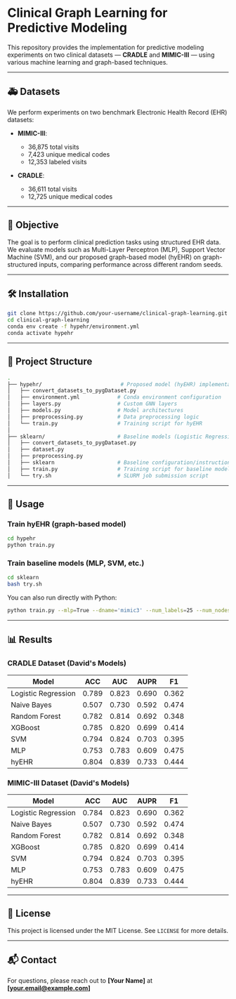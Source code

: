 # Clinical Graph Learning for Predictive Modeling

This repository provides the implementation for predictive modeling experiments on two clinical datasets — **CRADLE** and **MIMIC-III** — using various machine learning and graph-based techniques.

---

## 🚑 Datasets

We perform experiments on two benchmark Electronic Health Record (EHR) datasets:

- **MIMIC-III**:  
  - 36,875 total visits  
  - 7,423 unique medical codes  
  - 12,353 labeled visits

- **CRADLE**:  
  - 36,611 total visits  
  - 12,725 unique medical codes  

---

## 🧠 Objective

The goal is to perform clinical prediction tasks using structured EHR data. We evaluate models such as Multi-Layer Perceptron (MLP), Support Vector Machine (SVM), and our proposed graph-based model (hyEHR) on graph-structured inputs, comparing performance across different random seeds.

---

## 🛠️ Installation

```bash
git clone https://github.com/your-username/clinical-graph-learning.git
cd clinical-graph-learning
conda env create -f hypehr/environment.yml
conda activate hypehr
```

---

## 📂 Project Structure

```bash
.
├── hypehr/                         # Proposed model (hyEHR) implementation
│   ├── convert_datasets_to_pygDataset.py
│   ├── environment.yml            # Conda environment configuration
│   ├── layers.py                  # Custom GNN layers
│   ├── models.py                  # Model architectures
│   ├── preprocessing.py           # Data preprocessing logic
│   └── train.py                   # Training script for hyEHR
│
├── sklearn/                       # Baseline models (Logistic Regression, SVM, etc.)
│   ├── convert_datasets_to_pygDataset.py
│   ├── dataset.py
│   ├── preprocessing.py
│   ├── sklearn                    # Baseline configuration/instructions
│   ├── train.py                   # Training script for baseline models
│   └── try.sh                     # SLURM job submission script
```

---

## 🚀 Usage

### Train hyEHR (graph-based model)

```bash
cd hypehr
python train.py
```

### Train baseline models (MLP, SVM, etc.)

```bash
cd sklearn
bash try.sh
```

You can also run directly with Python:

```bash
python train.py --mlp=True --dname='mimic3' --num_labels=25 --num_nodes=7423 --num_labeled_data=12353 --rand_seed=0
```

---

## 📊 Results

### CRADLE Dataset (David's Models)

| Model               | ACC   | AUC   | AUPR  | F1    |
|--------------------|-------|-------|-------|-------|
| Logistic Regression| 0.789 | 0.823 | 0.690 | 0.362 |
| Naive Bayes        | 0.507 | 0.730 | 0.592 | 0.474 |
| Random Forest      | 0.782 | 0.814 | 0.692 | 0.348 |
| XGBoost            | 0.785 | 0.820 | 0.699 | 0.414 |
| SVM                | 0.794 | 0.824 | 0.703 | 0.395 |
| MLP                | 0.753 | 0.783 | 0.609 | 0.475 |
| hyEHR              | 0.804 | 0.839 | 0.733 | 0.444 |

### MIMIC-III Dataset (David's Models)

| Model               | ACC   | AUC   | AUPR  | F1    |
|--------------------|-------|-------|-------|-------|
| Logistic Regression| 0.784 | 0.823 | 0.690 | 0.362 |
| Naive Bayes        | 0.507 | 0.730 | 0.592 | 0.474 |
| Random Forest      | 0.782 | 0.814 | 0.692 | 0.348 |
| XGBoost            | 0.785 | 0.820 | 0.699 | 0.414 |
| SVM                | 0.794 | 0.824 | 0.703 | 0.395 |
| MLP                | 0.753 | 0.783 | 0.609 | 0.475 |
| hyEHR              | 0.804 | 0.839 | 0.733 | 0.444 |

---

## 📎 License

This project is licensed under the MIT License. See `LICENSE` for more details.

---

## 📬 Contact

For questions, please reach out to **[Your Name]** at **[your.email@example.com]**
